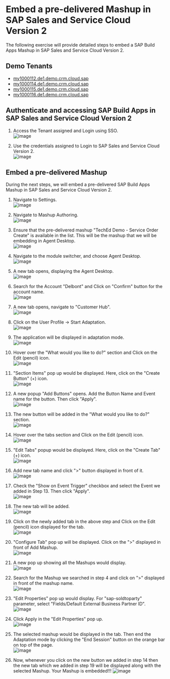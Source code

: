 # Embed a pre-delivered Mashup in SAP Sales and Service Cloud Version 2
The following exercise will provide detailed steps to embed a SAP Build Apps Mashup in SAP Sales and Service Cloud Version 2.

## Demo Tenants
* [my1000112.de1.demo.crm.cloud.sap](https://my1000112.de1.demo.crm.cloud.sap/)
* [my1000114.de1.demo.crm.cloud.sap](https://my1000114.de1.demo.crm.cloud.sap/)
* [my1000115.de1.demo.crm.cloud.sap](https://my1000115.de1.demo.crm.cloud.sap/)
* [my1000116.de1.demo.crm.cloud.sap](https://my1000116.de1.demo.crm.cloud.sap/)

## Authenticate and accessing SAP Build Apps in SAP Sales and Service Cloud Version 2 
1. Access the Tenant assigned and Login using SSO. <br/>
   ![image](https://user-images.githubusercontent.com/117337025/201430903-b1148253-be20-4ae3-9bb0-f71647c3402f.png)

2. Use the credentials assigned to Login to SAP Sales and Service Cloud Version 2. <br/>
   ![image](https://user-images.githubusercontent.com/117337025/201431214-b8eed869-9442-4850-b9cd-e54424dc41f2.png)

## Embed a pre-delivered Mashup
During the next steps, we will embed a pre-delivered SAP Build Apps Mashup in SAP Sales and Service Cloud Version 2.

1. Navigate to Settings. <br/>
   ![image](https://user-images.githubusercontent.com/84871522/199808023-b1958666-8c09-4317-b991-89e3ae87a4cb.png)

2. Navigate to Mashup Authoring. <br/>
   ![image](https://user-images.githubusercontent.com/84871522/199808231-c991038e-2232-453c-b1ee-40c23cc60f34.png)

3. Ensure that the pre-delivered mashup "TechEd Demo - Service Order Create" is available in the list. This will be the mashup that we will be embedding in Agent Desktop. <br/>
   ![image](https://user-images.githubusercontent.com/84871522/199808381-4f3e250c-4f5f-4009-a435-246e5cfab19b.png)

4. Navigate to the module switcher, and choose Agent Desktop. <br/>
   ![image](https://user-images.githubusercontent.com/84871522/199808586-dcdf0a93-c27e-4d11-a5a6-b668ce599079.png)

5. A new tab opens, displaying the Agent Desktop. <br/>
   ![image](https://user-images.githubusercontent.com/84871522/199808932-a71a79d0-cc83-4eee-ad6f-8910a99a008a.png)

6. Search for the Account "Delbont" and Click on "Confirm" button for the account name. <br/>
   ![image](https://user-images.githubusercontent.com/84871522/199809064-20e2ce92-91fb-4990-93bf-8a7e85d88b34.png)

7. A new tab opens, navigate to "Customer Hub". <br/>
   ![image](https://user-images.githubusercontent.com/84871522/199809388-d49aa9a1-d16f-4180-8607-664495576735.png)

8. Click on the User Profile -> Start Adaptation. <br/>
   ![image](https://user-images.githubusercontent.com/84871522/199809514-1efe9435-004d-4aea-9d68-f123361a4f8b.png)

9. The application will be displayed in adaptation mode. <br/>
    ![image](https://user-images.githubusercontent.com/84871522/199809634-4d9cd954-6c30-451d-aab0-b0e40e22f1c9.png)

10. Hover over the "What would you like to do?" section and Click on the Edit (pencil) icon. <br/>
    ![image](https://user-images.githubusercontent.com/84871522/199809748-c40eae98-c8e0-4c0d-b67a-a134ca40811b.png)

11. "Section Items" pop up would be displayed. Here, click on the "Create Button" (+) icon. <br/>
    ![image](https://user-images.githubusercontent.com/84871522/199809844-cda1ac84-9098-4fa3-98a4-eb5ff2b4a22e.png)

12. A new popup "Add Buttons" opens. Add the Button Name and Event name for the button. Then click "Apply". <br/>
    ![image](https://user-images.githubusercontent.com/84871522/199810150-5738d2c6-669c-47c1-b7fc-50cbf64b7849.png)

13. The new button will be added in the "What would you like to do?" section. <br/>
    ![image](https://user-images.githubusercontent.com/84871522/199810251-b5f64c89-422b-4558-b3bf-a73ca5cc3c0b.png)

14. Hover over the tabs section and Click on the Edit (pencil) icon. <br/>
    ![image](https://user-images.githubusercontent.com/84871522/199810974-5d58284b-698a-47d4-9da9-904c7074da57.png)

15. "Edit Tabs" popup would be displayed. Here, click on the "Create Tab" (+) icon. <br/>
    ![image](https://user-images.githubusercontent.com/84871522/199811281-c0919ba4-9407-475d-b963-dab2537263e1.png)

16. Add new tab name and click ">" button displayed in front of it. <br/>
    ![image](https://user-images.githubusercontent.com/84871522/199811438-4e85eb11-1f94-4fc9-9880-68850cce2fff.png)

17. Check the "Show on Event Trigger" checkbox and select the Event we added in Step 13. Then click "Apply". <br/>
    ![image](https://user-images.githubusercontent.com/84871522/199811601-88d66bca-7fa2-4cfd-9b09-7229c6403c8c.png)

18. The new tab will be added. <br/>
    ![image](https://user-images.githubusercontent.com/84871522/199811738-c6a4aebb-1881-4552-9a3e-ab72eece0984.png)

19. Click on the newly added tab in the above step and Click on the Edit (pencil) icon displayed for the tab. <br/>
    ![image](https://user-images.githubusercontent.com/84871522/199811954-c9ff0edf-c990-4f43-aec4-f4da0b0ba48e.png)

20. "Configure Tab" pop up will be displayed. Click on the ">" displayed in front of Add Mashup. <br/>
    ![image](https://user-images.githubusercontent.com/84871522/199812063-69d6ecf2-337d-4a15-b75e-0fa6c1bd5633.png)

21. A new pop up showing all the Mashups would display. <br/>
    ![image](https://user-images.githubusercontent.com/84871522/199812167-a23db0fa-cc0d-41eb-acc9-83b15d41ea50.png)

22. Search for the Mashup we searched in step 4 and click on ">" displayed in front of the mashup name. <br/>
    ![image](https://user-images.githubusercontent.com/84871522/199812399-bf728c25-7a94-4be9-8f41-dda0107be597.png)

23. "Edit Properties" pop up would display. For "sap-soldtoparty" parameter, select "Fields/Default External Business Partner ID". <br/>
    ![image](https://user-images.githubusercontent.com/84871522/199812668-2d7b9ff6-f760-457d-9777-a5a2ca04bee1.png)

24. Click Apply in the "Edit Properties" pop up. <br/>
    ![image](https://user-images.githubusercontent.com/84871522/199813798-72d0137d-9b48-4309-a3a6-e14c7d2a488e.png)

25. The selected mashup would be displayed in the tab. Then end the Adaptation mode by clicking the "End Session" button on the orange bar on top of the page. <br/>
    ![image](https://user-images.githubusercontent.com/84871522/199814061-d5d8d3d1-a299-405a-b141-de817a4d632c.png)

26. Now, whenever you click on the new button we added in step 14 then the new tab which we added in step 19 will be displayed along with the selected Mashup. Your Mashup is embedded!!!
    ![image](https://user-images.githubusercontent.com/84871522/199814158-3d88d57c-6132-4e03-a1aa-39b9fb3f7505.png)
